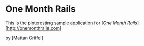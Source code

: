 # One Month Rails

This is the pinteresting sample application for [*One Month Rails*][http://onemonthrails.com]

by [Mattan Griffel]